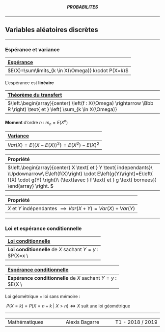 <h5 style="text-align: center"> PROBABILITES </h5>

---

## **Variables aléatoires discrètes**

------

### Espérance et variance

| <u>**Espérance**</u>                               |
| :------------------------------------------------- |
| $E(X)=\sum\limits_{k \in X(\Omega)} k\cdot P(X=k)$ |

L’espérance est **linéaire**

| <u>**Théorème du transfert**</u>                             |
| :----------------------------------------------------------- |
| $\left.\begin{array}{center} \left(f : X(\Omega) \rightarrow \Bbb R \right) \text{ et } \left( \sum_{k \in X(\Omega)} |f(k)|\cdot P(X=k) <\infty \right)\\ \Downarrow\\ E\left(f(X)\right) =\sum\limits_{k \in X(\Omega)} f(k)\cdot P(X=k)  \end{array} \right. $ |

**Moment** d’ordre $n$ : $m_n = E(X^n)$

| <u>**Variance**</u>                                     |
| :------------------------------------------------------ |
| $Var(X)=E\left( (X - E(X))^2 \right) = E(X^2) - E(X)^2$ |

| Propriété                                                    |
| :----------------------------------------------------------- |
| $\left.\begin{array}{center} X \text{ et } Y \text{ independants}\\ \Updownarrow\\ E\left(f(X)\right) \cdot E\left(g(Y)\right)=E\left( f(X) \cdot g(Y) \right)\\ (\text{avec } f \text{ et } g \text{ bornees}) \end{array} \right. $ |

| Propriété                                                    |
| :----------------------------------------------------------- |
| $X$ et $Y$ indépendantes $\implies Var(X+Y) = Var(X)+Var(Y)$ |

---

### Loi et espérance conditionnelle

| **<u>Loi conditionnelle</u>**                                |
| :----------------------------------------------------------- |
| **Loi conditionnelle** de $X$ sachant $Y=y$ : <br />$P(X=x \ | \ Y=y) \ \forall x \in F $ |

| **<u>Espérance conditionnelle</u>**                          |
| :----------------------------------------------------------- |
| **Espérance conditionnelle** de $X$ sachant $Y=y$ :<br /> $E(X \ | \ Y=y) = \sum\limits_{x \in F} x\cdot P(X=x \ | \ Y=y)$ |

Loi géométrique = loi sans mémoire : 

​	 $P(X=k)=P(X=n+k \ | \ X>n) \iff X$ suit une loi géométrique



---

<table width="90%">
<tr>
<td style="width: 30%; text-align: left; background:transparent; border:0;">Mathématiques</td>
<td style="width: 30%; text-align: center; background:transparent; border:0;">Alexis Bagarre</td>
<td style="width: 30%; text-align: right; background:transparent; border:0;">T1 - 2018 / 2019</td>
</tr>
</table>